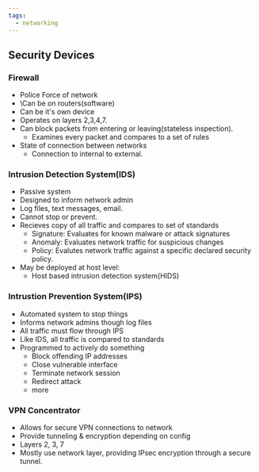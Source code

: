 ```yaml
---
tags:
  - networking
---
```

## Security Devices

### Firewall
- Police Force of network
- \Can be on routers(software)
- Can be it's own device
- Operates on layers 2,3,4,7.
- Can block packets from entering or leaving(stateless inspection).
	- Examines every packet and compares to a set of rules
- State of connection between networks
	- Connection to internal to external.
### Intrusion Detection System(IDS)
- Passive system 
- Designed to inform network admin
- Log files, text messages, email.
- Cannot stop or prevent.
- Recieves copy of all traffic and compares to set of standards
	- Signature: Evaluates for known malware or attack signatures
	- Anomaly: Evaluates network traffic for suspicious changes
	- Policy: Evalutes network traffic against a specific declared security policy.
 - May be deployed at host level:
	 - Host based intrusion detection system(HIDS)
### Intrustion Prevention System(IPS)
- Automated system to stop things
- Informs network admins though log files
- All traffic must flow through IPS
- Like IDS, all traffic is compared to standards
- Programmed to actively do something
	- Block offending IP addresses
	- Close vulnerable interface
	- Terminate network session
	- Redirect attack
	- more
### VPN Concentrator
- Allows for secure VPN connections to network
- Provide tunneling & encryption depending on config
- Layers 2, 3, 7
- Mostly use network layer, providing IPsec encryption through a secure tunnel.